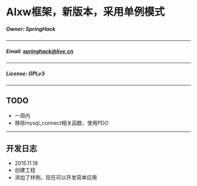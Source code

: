 # Alxw框架，新版本，采用单例模式
##### Owner: SpringHack
---
##### Email: springhack@live.cn 
---
##### License: GPLv3
---
## TODO
+ 一周内
 + 移除mysql\_connect相关函数，使用PDO
---
## 开发日志
+ 2015.11.18
 + 创建工程
 + 添加了样例，现在可以开发简单应用
